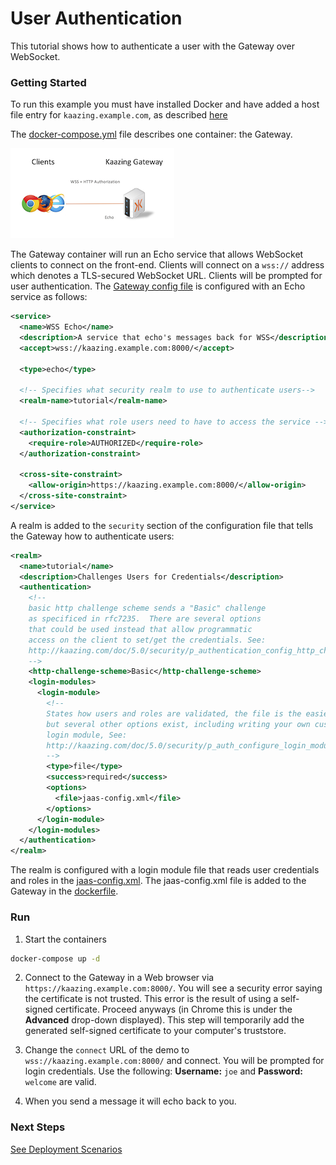 # User Authentication 

This tutorial shows how to authenticate a user with the Gateway over WebSocket.

### Getting Started

To run this example you must have installed Docker and have added a host file entry for `kaazing.example.com`, as described [here](../README.md)

The [docker-compose.yml](docker-compose.yml) file describes one container: the Gateway.  

![authorization](../authorization.png)

The Gateway container will run an Echo service that allows WebSocket clients to connect on the front-end. Clients will connect on a `wss://` address which denotes a TLS-secured WebSocket URL. Clients will be prompted for user authentication. The [Gateway config file](gateway/echo-auth-gateway-config.xml) is configured with an Echo service as follows:

```xml
<service>
  <name>WSS Echo</name>
  <description>A service that echo's messages back for WSS</description>
  <accept>wss://kaazing.example.com:8000/</accept>

  <type>echo</type>

  <!-- Specifies what security realm to use to authenticate users-->
  <realm-name>tutorial</realm-name>

  <!-- Specifies what role users need to have to access the service -->
  <authorization-constraint>
    <require-role>AUTHORIZED</require-role>
  </authorization-constraint>

  <cross-site-constraint>
    <allow-origin>https://kaazing.example.com:8000/</allow-origin>
  </cross-site-constraint>
</service>
```

A realm is added to the `security` section of the configuration file that tells the Gateway how to authenticate users:

```xml
<realm>
  <name>tutorial</name>
  <description>Challenges Users for Credentials</description>
  <authentication>
    <!--
    basic http challenge scheme sends a "Basic" challenge
    as specificed in rfc7235.  There are several options
    that could be used instead that allow programmatic
    access on the client to set/get the credentials. See:
    http://kaazing.com/doc/5.0/security/p_authentication_config_http_challenge_scheme/
    -->
    <http-challenge-scheme>Basic</http-challenge-scheme>
    <login-modules>
      <login-module>
        <!--
        States how users and roles are validated, the file is the easiest,
        but several other options exist, including writing your own custom
        login module, See:
        http://kaazing.com/doc/5.0/security/p_auth_configure_login_module/
        -->
        <type>file</type>
        <success>required</success>
        <options>
          <file>jaas-config.xml</file>
        </options>
      </login-module>
    </login-modules>
  </authentication>
</realm>

```

The realm is configured with a login module file that reads user credentials and roles in the [jaas-config.xml](gateway/jaas-config.xml). The jaas-config.xml file is added to the Gateway in the [dockerfile](gateway/Dockerfile).

### Run

1. Start the containers
  ```bash
  docker-compose up -d
  ```

2. Connect to the Gateway in a Web browser via `https://kaazing.example.com:8000/`. You will see a security error saying the certificate is not trusted. This error is the result of using a self-signed certificate. Proceed anyways (in Chrome this is under the **Advanced** drop-down displayed). This step will temporarily add the generated self-signed certificate to your computer's truststore.

3. Change the `connect` URL of the demo to `wss://kaazing.example.com:8000/` and connect. You will be prompted for login credentials. Use the following: **Username:** `joe` and **Password:** `welcome` are valid. 

4.  When you send a message it will echo back to you.

### Next Steps
  
[See Deployment Scenarios](../../README.md#deployment-scenarios)
